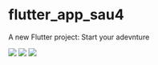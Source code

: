 # flutter_app_sau4

A new Flutter project: Start your adevnture



<img src="https://user-images.githubusercontent.com/89622168/135609015-5c12569d-23f0-4875-8e9f-17a1069c93d4.jpg" wigth="100">

<img src ="https://user-images.githubusercontent.com/89622168/135609178-377df1c5-e4db-4a4a-9e05-685fae34ca30.jpg" wigth="100">

<img src="https://user-images.githubusercontent.com/89622168/135609232-4d74e8f4-f773-41c3-933c-7f6c398f4a75.jpg" wigth="100">

